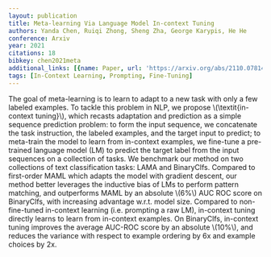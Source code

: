 ```yaml
---
layout: publication
title: Meta-learning Via Language Model In-context Tuning
authors: Yanda Chen, Ruiqi Zhong, Sheng Zha, George Karypis, He He
conference: Arxiv
year: 2021
citations: 18
bibkey: chen2021meta
additional_links: [{name: Paper, url: 'https://arxiv.org/abs/2110.07814'}]
tags: [In-Context Learning, Prompting, Fine-Tuning]
---
```

The goal of meta-learning is to learn to adapt to a new task with only a few
labeled examples. To tackle this problem in NLP, we propose \\(\textit\{in-context
tuning\}\\), which recasts adaptation and prediction as a simple sequence
prediction problem: to form the input sequence, we concatenate the task
instruction, the labeled examples, and the target input to predict; to
meta-train the model to learn from in-context examples, we fine-tune a
pre-trained language model (LM) to predict the target label from the input
sequences on a collection of tasks.
  We benchmark our method on two collections of text classification tasks: LAMA
and BinaryClfs. Compared to first-order MAML which adapts the model with
gradient descent, our method better leverages the inductive bias of LMs to
perform pattern matching, and outperforms MAML by an absolute \\(6%\\) AUC ROC
score on BinaryClfs, with increasing advantage w.r.t. model size. Compared to
non-fine-tuned in-context learning (i.e. prompting a raw LM), in-context tuning
directly learns to learn from in-context examples. On BinaryClfs, in-context
tuning improves the average AUC-ROC score by an absolute \\(10%\\), and reduces
the variance with respect to example ordering by 6x and example choices by 2x.
